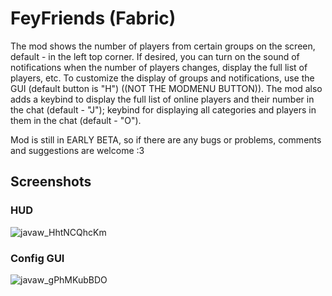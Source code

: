 # FeyFriends (Fabric)
The mod shows the number of players from certain groups on the screen, default - in the left top corner. If desired, you can turn on the sound of notifications when the number of players changes, display the full list of players, etc. To customize the display of groups and notifications, use the GUI (default button is "H") ((NOT THE MODMENU BUTTON)). The mod also adds a keybind to display the full list of online players and their number in the chat (default - "J"); keybind for displaying all categories and players in them in the chat (default - "O").

Mod is still in EARLY BETA, so if there are any bugs or problems, comments and suggestions are welcome :3

## Screenshots
### HUD
![javaw_HhtNCQhcKm](https://user-images.githubusercontent.com/73577753/174735219-52bfcfc1-ad3d-43d2-b0de-3e1660a1c882.png)

### Config GUI
![javaw_gPhMKubBDO](https://user-images.githubusercontent.com/73577753/174735243-c667f01d-8b30-4a79-9784-58509cd7aed2.png)
